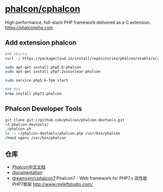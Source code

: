 # [phalcon/cphalcon](https://github.com/phalcon/cphalcon)

High performance, full-stack PHP framework delivered as a C extension. <https://phalconphp.com>

## Add extension phalcon

```sh
### Ubuntu
curl -s https://packagecloud.io/install/repositories/phalcon/stable/script.deb.sh | sudo bash

sudo apt-get install php5.6-phalcon
sudo apt-get install php7.2ssssclear-phalcon

sudo service php5.6-fpm start

### Mac
brew install php71-phalcon
```

## Phalcon Developer Tools

```sh
git clone git://github.com/phalcon/phalcon-devtools.git
cd phalcon-devtools/
./phalcon.sh
ln -s ~/phalcon-devtools/phalcon.php /usr/bin/phalcon
chmod ugo+x /usr/bin/phalcon
```

## 仓库

- [Phalcon中文文档](http://docs.iphalcon.cn/)
- [documentation](https://docs.phalconphp.com/en/3.2)
- [dreamsxin/cphalcon7](https://github.com/dreamsxin/cphalcon7):Phalcon7 - Web framework for PHP7.x 高性能PHP7框架 http://www.myleftstudio.com/
